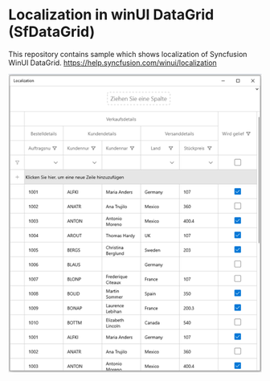 # Localization in winUI DataGrid (SfDataGrid)

This repository contains sample which shows localization of Syncfusion WinUI DataGrid.
https://help.syncfusion.com/winui/localization

![Localized WinUI DataGrid](Localization_Image.PNG)
